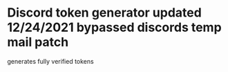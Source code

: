 # Discord token generator updated 12/24/2021 bypassed discords temp mail patch
generates fully verified tokens